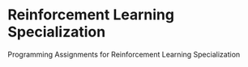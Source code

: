 # Reinforcement Learning Specialization
 Programming Assignments for Reinforcement Learning Specialization
